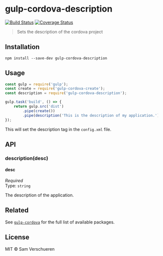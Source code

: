 # gulp-cordova-description 

[![Build Status](https://travis-ci.org/SamVerschueren/gulp-cordova-description.svg)](https://travis-ci.org/SamVerschueren/gulp-cordova-description)
[![Coverage Status](https://coveralls.io/repos/SamVerschueren/gulp-cordova-description/badge.svg?branch=master)](https://coveralls.io/r/SamVerschueren/gulp-cordova-description?branch=master)

> Sets the description of the cordova project


## Installation

```
npm install --save-dev gulp-cordova-description
```


## Usage

```javascript
const gulp = require('gulp');
const create = require('gulp-cordova-create');
const description = require('gulp-cordova-description');

gulp.task('build', () => {
    return gulp.src('dist')
        .pipe(create())
        .pipe(description('This is the description of my application.'));
});
```

This will set the description tag in the `config.xml` file.


## API

### description(desc)

#### desc

*Required*  
Type: `string`

The description of the application.


## Related

See [`gulp-cordova`](https://github.com/SamVerschueren/gulp-cordova) for the full list of available packages.


## License

MIT © Sam Verschueren
